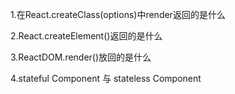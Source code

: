 1.在React.createClass(options)中render返回的是什么



2.React.createElement()返回的是什么



3.ReactDOM.render()放回的是什么



4.stateful Component 与 stateless Component

